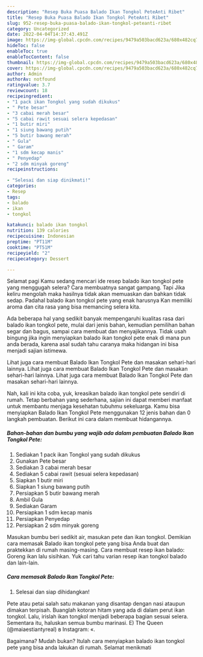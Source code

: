 ```yaml
---
description: "Resep Buka Puasa Balado Ikan Tongkol PeteAnti Ribet"
title: "Resep Buka Puasa Balado Ikan Tongkol PeteAnti Ribet"
slug: 952-resep-buka-puasa-balado-ikan-tongkol-peteanti-ribet
category: Uncategorized
date: 2022-04-04T14:37:43.491Z
image: https://img-global.cpcdn.com/recipes/9479a503bacd623a/680x482cq70/balado-ikan-tongkol-pete-foto-resep-utama.jpg
hideToc: false
enableToc: true
enableTocContent: false
thumbnail: https://img-global.cpcdn.com/recipes/9479a503bacd623a/680x482cq70/balado-ikan-tongkol-pete-foto-resep-utama.jpg
cover: https://img-global.cpcdn.com/recipes/9479a503bacd623a/680x482cq70/balado-ikan-tongkol-pete-foto-resep-utama.jpg
author: Admin
authorAv: notfound
ratingvalue: 3.7
reviewcount: 18
recipeingredient:
- "1 pack ikan Tongkol yang sudah dikukus"
- " Pete besar"
- "3 cabai merah besar"
- "5 cabai rawit sesuai selera kepedasan"
- "1 butir miri"
- "1 siung bawang putih"
- "5 butir bawang merah"
- " Gula"
- " Garam"
- "1 sdm kecap manis"
- " Penyedap"
- "2 sdm minyak goreng"
recipeinstructions:

- "Selesai dan siap dinikmati!"
categories:
- Resep
tags:
- balado
- ikan
- tongkol

katakunci: balado ikan tongkol 
nutrition: 139 calories
recipecuisine: Indonesian
preptime: "PT11M"
cooktime: "PT51M"
recipeyield: "2"
recipecategory: Dessert

---
```



Selamat pagi Kamu sedang mencari ide resep balado ikan tongkol pete yang menggugah selera? Cara membuatnya sangat gampang. Tapi Jika keliru mengolah maka hasilnya tidak akan memuaskan dan bahkan tidak sedap. Padahal balado ikan tongkol pete yang enak harusnya Kan memiliki aroma dan cita rasa yang bisa memancing selera kita.


Ada beberapa hal yang sedikit banyak mempengaruhi kualitas rasa dari balado ikan tongkol pete, mulai dari jenis bahan, kemudian pemilihan bahan segar dan bagus, sampai cara membuat dan menyajikannya. Tidak usah bingung jika ingin menyiapkan balado ikan tongkol pete enak di mana pun anda berada, karena asal sudah tahu caranya maka hidangan ini bisa menjadi sajian istimewa.

Lihat juga cara membuat Balado Ikan Tongkol Pete dan masakan sehari-hari lainnya. Lihat juga cara membuat Balado Ikan Tongkol Pete dan masakan sehari-hari lainnya. Lihat juga cara membuat Balado Ikan Tongkol Pete dan masakan sehari-hari lainnya.


Nah, kali ini kita coba, yuk, kreasikan balado ikan tongkol pete sendiri di rumah. Tetap berbahan yang sederhana, sajian ini dapat memberi manfaat untuk membantu menjaga kesehatan tubuhmu sekeluarga. Kamu bisa menyiapkan Balado Ikan Tongkol Pete menggunakan 12 jenis bahan dan 0 langkah pembuatan. Berikut ini cara dalam membuat hidangannya.

<!--inarticleads1-->

##### Bahan-bahan dan bumbu yang wajib ada dalam pembuatan Balado Ikan Tongkol Pete:

1. Sediakan 1 pack ikan Tongkol yang sudah dikukus
1. Gunakan  Pete besar
1. Sediakan 3 cabai merah besar
1. Sediakan 5 cabai rawit (sesuai selera kepedasan)
1. Siapkan 1 butir miri
1. Siapkan 1 siung bawang putih
1. Persiapkan 5 butir bawang merah
1. Ambil  Gula
1. Sediakan  Garam
1. Persiapkan 1 sdm kecap manis
1. Persiapkan  Penyedap
1. Persiapkan 2 sdm minyak goreng


Masukan bumbu beri sedikit air, masukan pete dan ikan tongkol. Demikian cara memasak Balado ikan tongkol pete yang bisa Anda buat dan praktekkan di rumah masing-masing. Cara membuat resep ikan balado: Goreng ikan lalu sisihkan. Yuk cari tahu varian resep ikan tongkol balado dan lain-lain. 

<!--inarticleads2-->

##### Cara memasak Balado Ikan Tongkol Pete:


1. Selesai dan siap dihidangkan!

Pete atau petai salah satu makanan yang disantap dengan nasi ataupun dimakan terpisah. Buanglah kotoran hitam yang ada di dalam perut ikan tongkol. Lalu, irislah ikan tongkol menjadi beberapa bagian sesuai selera. Sementara itu, haluskan semua bumbu marinasi. E) The Queen (@maiaestiantyreal) в Instagram: «. 

Bagaimana? Mudah bukan? Itulah cara menyiapkan balado ikan tongkol pete yang bisa anda lakukan di rumah. Selamat menikmati
